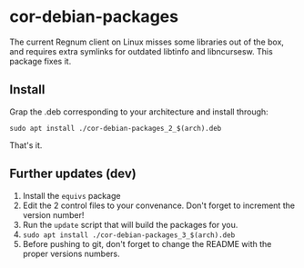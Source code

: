 # cor-debian-packages

The current Regnum client on Linux misses some libraries out of the box, and
requires extra symlinks for outdated libtinfo and libncursesw. This package
fixes it.

## Install

Grap the .deb corresponding to your architecture and install through:

```
sudo apt install ./cor-debian-packages_2_$(arch).deb
```

That's it.

## Further updates (dev)

1. Install the `equivs` package
2. Edit the 2 control files to your convenance. Don't forget to increment the
   version number!
3. Run the `update` script that will build the packages for you.
4. `sudo apt install ./cor-debian-packages_3_$(arch).deb`
5. Before pushing to git, don't forget to change the README with the proper
   versions numbers.



